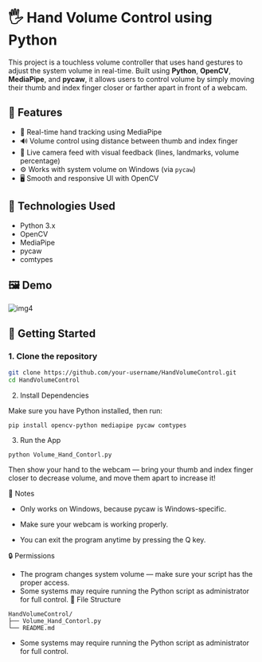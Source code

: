 # 🖐️ Hand Volume Control using Python

This project is a touchless volume controller that uses hand gestures to adjust the system volume in real-time. Built using **Python**, **OpenCV**, **MediaPipe**, and **pycaw**, it allows users to control volume by simply moving their thumb and index finger closer or farther apart in front of a webcam.

## 🎯 Features

- 👋 Real-time hand tracking using MediaPipe
- 🔊 Volume control using distance between thumb and index finger
- 🎥 Live camera feed with visual feedback (lines, landmarks, volume percentage)
- ⚙️ Works with system volume on Windows (via `pycaw`)
- 🖥️ Smooth and responsive UI with OpenCV

## 🧰 Technologies Used

- Python 3.x
- OpenCV
- MediaPipe
- pycaw
- comtypes

## 🖼️ Demo

![img4](https://github.com/user-attachments/assets/5c64ba9a-92b6-459b-8d79-b068e8cbffca)

## 🚀 Getting Started

### 1. Clone the repository

```bash
git clone https://github.com/your-username/HandVolumeControl.git
cd HandVolumeControl
```
2. Install Dependencies

Make sure you have Python installed, then run:
```
pip install opencv-python mediapipe pycaw comtypes
```
3. Run the App
```
python Volume_Hand_Contorl.py
```
Then show your hand to the webcam — bring your thumb and index finger closer to decrease volume, and move them apart to increase it!

📌 Notes

  * Only works on Windows, because pycaw is Windows-specific.

  * Make sure your webcam is working properly.

  * You can exit the program anytime by pressing the Q key.

🔒 Permissions

  * The program changes system volume — make sure your script has the proper access.
  * Some systems may require running the Python script as administrator for full control.
📁 File Structure
```
HandVolumeControl/
├── Volume_Hand_Contorl.py
└── README.md
```
  * Some systems may require running the Python script as administrator for full control.
